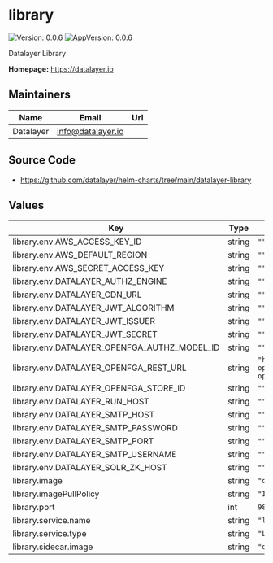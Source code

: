 # library

![Version: 0.0.6](https://img.shields.io/badge/Version-0.0.6-informational?style=flat-square) ![AppVersion: 0.0.6](https://img.shields.io/badge/AppVersion-0.0.6-informational?style=flat-square)

Datalayer Library

**Homepage:** <https://datalayer.io>

## Maintainers

| Name | Email | Url |
| ---- | ------ | --- |
| Datalayer | <info@datalayer.io> |  |

## Source Code

* <https://github.com/datalayer/helm-charts/tree/main/datalayer-library>

## Values

| Key | Type | Default | Description |
|-----|------|---------|-------------|
| library.env.AWS_ACCESS_KEY_ID | string | `""` |  |
| library.env.AWS_DEFAULT_REGION | string | `""` |  |
| library.env.AWS_SECRET_ACCESS_KEY | string | `""` |  |
| library.env.DATALAYER_AUTHZ_ENGINE | string | `""` |  |
| library.env.DATALAYER_CDN_URL | string | `""` |  |
| library.env.DATALAYER_JWT_ALGORITHM | string | `""` |  |
| library.env.DATALAYER_JWT_ISSUER | string | `""` |  |
| library.env.DATALAYER_JWT_SECRET | string | `""` |  |
| library.env.DATALAYER_OPENFGA_AUTHZ_MODEL_ID | string | `""` |  |
| library.env.DATALAYER_OPENFGA_REST_URL | string | `"http://datalayer-openfga.datalayer-openfga.svc.cluster.local:8080"` |  |
| library.env.DATALAYER_OPENFGA_STORE_ID | string | `""` |  |
| library.env.DATALAYER_RUN_HOST | string | `""` |  |
| library.env.DATALAYER_SMTP_HOST | string | `""` |  |
| library.env.DATALAYER_SMTP_PASSWORD | string | `""` |  |
| library.env.DATALAYER_SMTP_PORT | string | `""` |  |
| library.env.DATALAYER_SMTP_USERNAME | string | `""` |  |
| library.env.DATALAYER_SOLR_ZK_HOST | string | `""` |  |
| library.image | string | `"datalayer/library:0.0.6"` |  |
| library.imagePullPolicy | string | `"IfNotPresent"` |  |
| library.port | int | `9800` |  |
| library.service.name | string | `"library"` |  |
| library.service.type | string | `"LoadBalancer"` |  |
| library.sidecar.image | string | `"datalayer/whoami:0.0.6"` |  |

